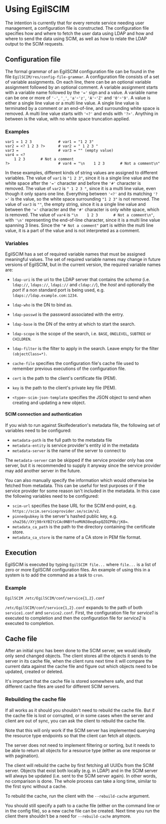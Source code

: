 # Using EgilSCIM

The intention is currently that for every remote service needing
user management, a configuration file is constructed. The
configuration file specifies how and where to fetch the user data
using LDAP and how and where to send the data using SCIM, as well as
how to relate the LDAP output to the SCIM requests.

## Configuration file

The formal grammar of an EgilSCIM configuration file can be found in
the file `EgilSCIM/res/config-file-grammar`. A configuration file
consists of a set of variable assignments. On each line, there can be
an optional variable assignment followed by an optional comment. A
variable assignment starts with a variable name followed by the `'='`
sign and a value. A variable name can be one or more of `'-'`, `'_'`,
`'a'`-`'z'`, `'A'`-`'Z'` and `'0'`-`'9'`. A value is either a single
line value or a multi line value. A single line value is terminated
by a comment or an end-of-line, and surrounding white space is
removed. A multi line value starts with `'<?'` and ends with `'?>'`.
Anything in between is the value, with no white space truncation
applied.

### Examples

```
var1 = 1 2 3            # var1 = "1 2 3"
var2 = <? 1 2 3 ?>      # var2 = " 1 2 3 "
var3 =                  # var3 = "" (empty value)
var4 = <?
    1 2 3       # Not a comment
?>                      # var4 = "\n    1 2 3       # Not a comment\n"
```

In these examples, different kinds of string values are assigned to
different variables. The value of `var1` is `"1 2 3"`, since it is a
single line value and the white space after the `'='` character and
before the `'#'` character is removed. The value of `var2` is
`" 1 2 3 "`, since it is a multi line value, even though it only
spans one line. Everything between `'<?'` and its matching `'?>'` is
the value, so the white space surrounding `"1 2 3"` is not removed.
The value of `var3` is `""`, the empty string, since it is a single
line value and between the `'='` character and the `'#'` character is
only white space, which is removed. The value of `var4` is
`"\n    1 2 3       # Not a comment\n"`, with `'\n'` representing the
end-of-line character, since it is a multi line value spanning 3
lines. Since the `"# Not a comment"` part is within the multi line
value, it is a part of the value and is not interpreted as a comment.

### Variables

EgilSCIM has a set of required variable names that must be assigned
meaningful values. The set of required variable names may change in
future versions of EgilSCIM, but in the current version, the
required variable names are:

* `ldap-uri` is the uri to the LDAP server that contains the _schema_
  (i.e. `ldap://`, `ldaps://`, `ldapi://` and `cldap://`), the _host_
  and optionally the _port_ if a non standard port is being used,
  e.g. `ldaps://ldap.example.com:1234`.
* `ldap-who` is the DN to bind as.
* `ldap-passwd` is the password associated with the entry.
* `ldap-base` is the DN of the entry at which to start the search.
* `ldap-scope` is the scope of the search, i.e. `BASE`, `ONELEVEL`,
  `SUBTREE` or `CHILDREN`.


* `ldap-filter` is the filter to apply in the search. Leave empty for
  the filter `(objectClass=*)`.

* `cache-file` specifies the configuration file's cache file used to
  remember previous executions of the configuration file.
* `cert` is the path to the client's certificate file (PEM).
* `key` is the path to the client's private key file (PEM).
* `<type>-scim-json-template` specifies the JSON object to send when creating and
    updating a new object.
    

#### SCIM connection and authentication
If you wish to run against Skolfederation's metadata file, the following
set of variables need to be configured:

* `metadata-path` is the full path to the metadata file
* `metadata-entity` is service provider's entity id in the metadata
* `metadata-server` is the name of the server to connect to

The `metadata-server` can be skipped if the service provider only has one server,
but it is recommended to supply it anyway since the service provider may add
another server in the future.

You can also manually specify the information which would otherwise be
fetched from metadata. This can be useful for test purposes or if the
service provider for some reason isn't included in the metadata. In this case
the following variables need to be configured:

* `scim-url` specifies the base URL for the SCIM end-point, e.g. `https://scim.serviceprovider.se/scim/v2`.
* `pinnedpubkey` is the server's hashed public key, e.g.
  `sha256//XYj98rkYBIYzCAc0NBYfooMUN38eq6xpQZOZP0b/jK8=`.
* `metadata_ca_path` is the path to the directory containing the certificate store.
* `metadata_ca_store` is the name of a CA store in PEM file format.

## Execution

EgilSCIM is executed by typing `EgilSCIM file...` where `file...`
is a list of zero or more EgilSCIM configuration files. An example
of using this in a system is to add the command as a task to `cron`.

### Example

```
EgilSCIM /etc/EgilSCIM/conf/service{1,2}.conf
```

`/etc/EgilSCIM/conf/service{1,2}.conf` expands to the path of both
`service1.conf` and `service2.conf`. First, the configuration file
for *service1* is executed to completion and then the configuration
file for *service2* is executed to completion.

## Cache file

After an initial sync has been done to the SCIM server, we would ideally
only send changed objects. The client stores all the objects it sends to
the server in its cache file, when the client runs next time it will compare
the current data against the cache file and figure out which objects need
to be updated, created or deleted.

It's important that the cache file is stored somewhere safe, and that
different cache files are used for different SCIM servers.

### Rebuilding the cache file

If all works as it should you shouldn't need to rebuild the cache file.
But if the cache file is lost or corrupted, or in some cases when the
server and client are out of sync, you can ask the client to rebuild
the cache file.

Note that this will only work if the SCIM server has implemented querying
the resource type endpoints so that the client can fetch all objects.

The server does not need to implement filtering or sorting, but it needs
to be able to return all objects for a resource type (either as one response
or with pagination).

The client will rebuild the cache by first fetching all UUIDs from the SCIM
server. Objects that exist both locally (e.g. in LDAP) and in the SCIM server
will always be updated (i.e. sent to the SCIM server again). In other words,
no comparison is done. The whole process can take a long time, similar to the
first sync without a cache.

To rebuild the cache, run the client with the `--rebuild-cache` argument.

You should still specify a path to a cache file (either on the command line
or in the config file), so a new cache file can be created. Next time you
run the client there shouldn't be a need for `--rebuild-cache` anymore.
